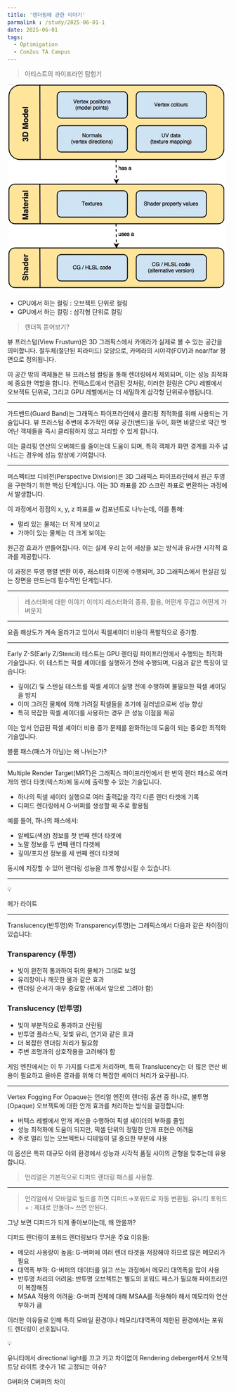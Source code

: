 ```yaml
---
title: '렌더링에 관한 이야기'
parmalink : /study/2025-06-01-1
date: 2025-06-01
tags:
  - Optimigation	
  - Com2us TA Campus
---
```



> 아티스트의 파이프라인 탐험기

![Untitled (1)](./../images/2025-06-01-%EB%A0%8C%EB%8D%94%EB%A7%81%EC%97%90%20%EA%B4%80%ED%95%9C%20%EC%9D%B4%EC%95%BC%EA%B8%B0/Untitled%20(1).webp)

- CPU에서 하는 컬링 : 오브젝트 단위로 컬링
- GPU에서 하는 컬링 : 삼각형 단위로 컬링

> 렌더독 뜯어보기?

뷰 프러스텀(View Frustum)은 3D 그래픽스에서 카메라가 실제로 볼 수 있는 공간을 의미합니다. 절두체(절단된 피라미드) 모양으로, 카메라의 시야각(FOV)과 near/far 평면으로 정의됩니다.

이 공간 밖의 객체들은 뷰 프러스텀 컬링을 통해 렌더링에서 제외되며, 이는 성능 최적화에 중요한 역할을 합니다. 컨텍스트에서 언급된 것처럼, 이러한 컬링은 CPU 레벨에서 오브젝트 단위로, 그리고 GPU 레벨에서는 더 세밀하게 삼각형 단위로수행됩니다.

------

가드밴드(Guard Band)는 그래픽스 파이프라인에서 클리핑 최적화를 위해 사용되는 기술입니다. 뷰 프러스텀 주변에 추가적인 여유 공간(밴드)을 두어, 화면 바깥으로 약간 벗어난 객체들을 즉시 클리핑하지 않고 처리할 수 있게 합니다.

이는 클리핑 연산의 오버헤드를 줄이는데 도움이 되며, 특히 객체가 화면 경계를 자주 넘나드는 경우에 성능 향상에 기여합니다.

------

퍼스펙티브 디비전(Perspective Division)은 3D 그래픽스 파이프라인에서 원근 투영을 구현하기 위한 핵심 단계입니다. 이는 3D 좌표를 2D 스크린 좌표로 변환하는 과정에서 발생합니다.

이 과정에서 정점의 x, y, z 좌표를 w 컴포넌트로 나누는데, 이를 통해:

- 멀리 있는 물체는 더 작게 보이고
- 가까이 있는 물체는 더 크게 보이는

원근감 효과가 만들어집니다. 이는 실제 우리 눈이 세상을 보는 방식과 유사한 시각적 효과를 제공합니다.

이 과정은 투영 행렬 변환 이후, 래스터화 이전에 수행되며, 3D 그래픽스에서 현실감 있는 장면을 만드는데 필수적인 단계입니다.

------

> 레스터화에 대한 이야기 이미지 레스터화의 종류, 활용, 어떤게 무겁고 어떤게 가벼운지

------

요즘 해상도가 계속 올라가고 있어서 픽셀셰이더 비용이 폭발적으로 증가함.

------

Early Z-S(Early Z/Stencil) 테스트는 GPU 렌더링 파이프라인에서 수행되는 최적화 기술입니다. 이 테스트는 픽셀 셰이더를 실행하기 전에 수행되며, 다음과 같은 특징이 있습니다:

- 깊이(Z) 및 스텐실 테스트를 픽셀 셰이더 실행 전에 수행하여 불필요한 픽셀 셰이딩을 방지
- 이미 그려진 물체에 의해 가려질 픽셀들을 조기에 걸러냄으로써 성능 향상
- 특히 복잡한 픽셀 셰이더를 사용하는 경우 큰 성능 이점을 제공

이는 앞서 언급된 픽셀 셰이더 비용 증가 문제를 완화하는데 도움이 되는 중요한 최적화 기술입니다.



블룸 패스(패스가 아님)는 왜 나뉘는가?

------

Multiple Render Target(MRT)은 그래픽스 파이프라인에서 한 번의 렌더 패스로 여러 개의 렌더 타겟(텍스처)에 동시에 출력할 수 있는 기술입니다.

- 하나의 픽셀 셰이더 실행으로 여러 출력값을 각각 다른 렌더 타겟에 기록
- 디퍼드 렌더링에서 G-버퍼를 생성할 때 주로 활용됨

예를 들어, 하나의 패스에서:

- 알베도(색상) 정보를 첫 번째 렌더 타겟에
- 노말 정보를 두 번째 렌더 타겟에
- 깊이/포지션 정보를 세 번째 렌더 타겟에

동시에 저장할 수 있어 렌더링 성능을 크게 향상시킬 수 있습니다.

------

<aside> 💡

메가 라이트

</aside>

------

Translucency(반투명)와 Transparency(투명)는 그래픽스에서 다음과 같은 차이점이 있습니다:

### Transparency (투명)

- 빛이 완전히 통과하여 뒤의 물체가 그대로 보임
- 유리창이나 깨끗한 물과 같은 효과
- 렌더링 순서가 매우 중요함 (뒤에서 앞으로 그려야 함)

### Translucency (반투명)

- 빛이 부분적으로 통과하고 산란됨
- 반투명 플라스틱, 젖빛 유리, 연기와 같은 효과
- 더 복잡한 렌더링 처리가 필요함
- 주변 조명과의 상호작용을 고려해야 함

게임 엔진에서는 이 두 가지를 다르게 처리하며, 특히 Translucency는 더 많은 연산 비용이 필요하고 올바른 결과를 위해 더 복잡한 셰이더 처리가 요구됩니다.

------

Vertex Fogging For Opaque는 언리얼 엔진의 렌더링 옵션 중 하나로, 불투명(Opaque) 오브젝트에 대한 안개 효과를 처리하는 방식을 결정합니다:

- 버텍스 레벨에서 안개 계산을 수행하여 픽셀 셰이더의 부하를 줄임
- 성능 최적화에 도움이 되지만, 픽셀 단위의 정밀한 안개 표현은 어려움
- 주로 멀리 있는 오브젝트나 디테일이 덜 중요한 부분에 사용

이 옵션은 특히 대규모 야외 환경에서 성능과 시각적 품질 사이의 균형을 맞추는데 유용합니다.

> 언리얼은 기본적으로 디퍼드 렌더링 패스를 사용함.

------

> 언리얼에서 모바일로 빌드를 하면 디퍼드→포워드로 자동 변환됨. 유니티 포워드+ : 제대로 안돌아~ 쓰면 안된다.

그냥 보면 디퍼드가 되게 좋아보이는데, 왜 안쓸까?

> 

디퍼드 렌더링이 포워드 렌더링보다 무거운 주요 이유들:

- 메모리 사용량이 높음: G-버퍼에 여러 렌더 타겟을 저장해야 하므로 많은 메모리가 필요
- 대역폭 부하: G-버퍼의 데이터를 읽고 쓰는 과정에서 메모리 대역폭을 많이 사용
- 반투명 처리의 어려움: 반투명 오브젝트는 별도의 포워드 패스가 필요해 파이프라인이 복잡해짐
- MSAA 적용의 어려움: G-버퍼 전체에 대해 MSAA를 적용해야 해서 메모리와 연산 부하가 큼

이러한 이유들로 인해 특히 모바일 환경이나 메모리/대역폭이 제한된 환경에서는 포워드 렌더링이 선호됩니다.

<aside> 💡

유니티에서 directional light를 끄고 키고 차이없이 Rendering deberger에서 오브젝트당 라이트 갯수가 1로 고정되는 이슈?

G버퍼와 C버퍼의 차이

</aside>



&nbsp;
